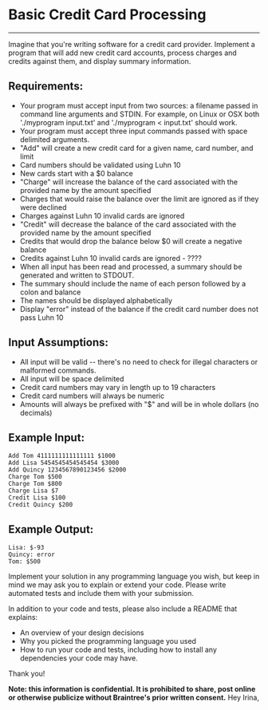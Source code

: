 # Basic Credit Card Processing
-----

Imagine that you're writing software for a credit card provider. Implement a
program that will add new credit card accounts, process charges and credits
against them, and display summary information.

## Requirements:

- Your program must accept input from two sources: a filename passed in
command line arguments and STDIN. For example, on Linux or OSX both
'./myprogram input.txt' and './myprogram < input.txt' should work.
- Your program must accept three input commands passed with space delimited
arguments.
- "Add" will create a new credit card for a given name, card number, and limit
- Card numbers should be validated using Luhn 10
- New cards start with a $0 balance
- "Charge" will increase the balance of the card associated with the provided
name by the amount specified
- Charges that would raise the balance over the limit are ignored as if they
were declined
- Charges against Luhn 10 invalid cards are ignored
- "Credit" will decrease the balance of the card associated with the provided
name by the amount specified
- Credits that would drop the balance below $0 will create a negative balance
- Credits against Luhn 10 invalid cards are ignored - ???? 
- When all input has been read and processed, a summary should be generated and
written to STDOUT.
- The summary should include the name of each person followed by a colon and
balance
- The names should be displayed alphabetically
- Display "error" instead of the balance if the credit card number does not pass
Luhn 10

## Input Assumptions:

- All input will be valid -- there's no need to check for illegal characters
or malformed commands.
- All input will be space delimited
- Credit card numbers may vary in length up to 19 characters
- Credit card numbers will always be numeric
- Amounts will always be prefixed with "$" and will be in whole dollars (no
decimals)

## Example Input:

```
Add Tom 4111111111111111 $1000
Add Lisa 5454545454545454 $3000
Add Quincy 1234567890123456 $2000
Charge Tom $500
Charge Tom $800
Charge Lisa $7
Credit Lisa $100
Credit Quincy $200
```

## Example Output:

```
Lisa: $-93
Quincy: error
Tom: $500
```

Implement your solution in any programming language you wish, but keep in mind
we may ask you to explain or extend your code. Please write automated tests
and include them with your submission.

In addition to your code and tests, please also include a README that explains:

- An overview of your design decisions
- Why you picked the programming language you used
- How to run your code and tests, including how to install any dependencies
your code may have.

Thank you!

**Note: this information is confidential. It is prohibited to share, post online
or otherwise publicize without Braintree's prior written consent.**
Hey Irina,
